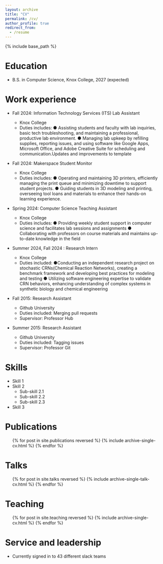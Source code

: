 ```yaml
---
layout: archive
title: "CV"
permalink: /cv/
author_profile: true
redirect_from:
  - /resume
---
```


{% include base_path %}

Education
======

* B.S. in Computer Science, Knox College, 2027 (expected)

Work experience
======
* Fall 2024: Information Technology Services (ITS) Lab Assistant
  * Knox College
  * Duties includes: 
      ● Assisting students and faculty with lab inquiries, basic tech troubleshooting, and maintaining a professional, productive lab environment.
      ● Managing lab upkeep by refilling supplies, reporting issues, and using software like Google Apps, Microsoft 
      Office, and Adobe Creative Suite for scheduling and communication.Updates and improvements to template

* Fall 2024: Makerspace Student Monitor
  * Knox College
  * Duties includes: 
      ● Operating and maintaining 3D printers, efficiently managing the print queue and minimizing downtime to
        support student projects.
      ● Guiding students in 3D modeling and printing, overseeing tool loans and materials to enhance their hands-on
        learning experience.

* Spring 2024: Computer Science Teaching Assistant
  * Knox College
  * Duties includes: 
      ● Providing weekly student support in computer science and facilitates lab sessions and assignments
      ● Collaborating with professors on course materials and maintains up-to-date knowledge in the field

* Summer 2024, Fall 2024 : Research Intern
  * Knox College
  * Duties included: 
      ●Conducting an independent research project on stochastic CRNs(Chemical Reaction Networks), creating a
      benchmark framework and developing best practices for modeling and testing
     ● Utilizing software engineering expertise to validate CRN behaviors, enhancing understanding of complex
      systems in synthetic biology and chemical engineering
     

* Fall 2015: Research Assistant
  * Github University
  * Duties included: Merging pull requests
  * Supervisor: Professor Hub

* Summer 2015: Research Assistant
  * Github University
  * Duties included: Tagging issues
  * Supervisor: Professor Git
  
Skills
======
* Skill 1
* Skill 2
  * Sub-skill 2.1
  * Sub-skill 2.2
  * Sub-skill 2.3
* Skill 3

Publications
======
  <ul>{% for post in site.publications reversed %}
    {% include archive-single-cv.html %}
  {% endfor %}</ul>
  
Talks
======
  <ul>{% for post in site.talks reversed %}
    {% include archive-single-talk-cv.html  %}
  {% endfor %}</ul>
  
Teaching
======
  <ul>{% for post in site.teaching reversed %}
    {% include archive-single-cv.html %}
  {% endfor %}</ul>
  
Service and leadership
======
* Currently signed in to 43 different slack teams

